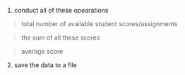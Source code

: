 1. conduct all of these opearations
> total number of available student scores/assignments 

> the sum of all these scores

> average score
2. save the data to a file

[//]: <> (Do I have to use a tuple?)
[//]: <> (create a class for each student and use the attributes to compute the...)
[//]: <> (create a python specific database)
[//]: <> (...Desired output)
[//]: <> (python csv)
[//]: <> (Learn SQL)